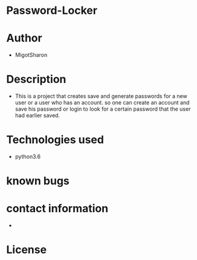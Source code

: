 # Password-Locker

# Author

* MigotSharon

# Description

* This is a project that creates save and generate passwords for a new user or a user who has an account. so one can create an account and save his password or login to look for a certain password that the user had earlier saved.

# Technologies used

* python3.6

# known bugs

# contact information
* 

# License

